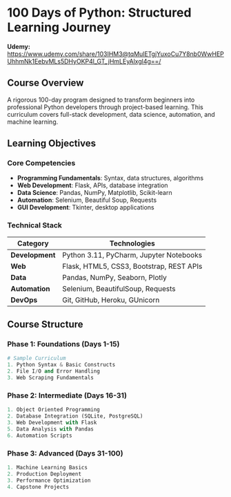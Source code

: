 # 100 Days of Python: Structured Learning Journey 

**Udemy:** https://www.udemy.com/share/103IHM3@tqMulETgjYuxoCu7Y8nb0WwHEPUhhmNk1EebvMLs5DHyOKP4l_GT_jHmLEyAlxgl4g==/

## Course Overview
A rigorous 100-day program designed to transform beginners into professional Python developers through project-based learning. This curriculum covers full-stack development, data science, automation, and machine learning.

## Learning Objectives

### Core Competencies
- **Programming Fundamentals**: Syntax, data structures, algorithms
- **Web Development**: Flask, APIs, database integration
- **Data Science**: Pandas, NumPy, Matplotlib, Scikit-learn
- **Automation**: Selenium, Beautiful Soup, Requests
- **GUI Development**: Tkinter, desktop applications

### Technical Stack
| Category | Technologies |
|----------|--------------|
| **Development** | Python 3.11, PyCharm, Jupyter Notebooks |
| **Web** | Flask, HTML5, CSS3, Bootstrap, REST APIs |
| **Data** | Pandas, NumPy, Seaborn, Plotly |
| **Automation** | Selenium, BeautifulSoup, Requests |
| **DevOps** | Git, GitHub, Heroku, GUnicorn |

## Course Structure

### Phase 1: Foundations (Days 1-15)
```python
# Sample Curriculum
1. Python Syntax & Basic Constructs
2. File I/O and Error Handling
3. Web Scraping Fundamentals
```
### Phase 2: Intermediate (Days 16-31)
```python
1. Object Oriented Programming
2. Database Integration (SQLite, PostgreSQL)
3. Web Development with Flask
5. Data Analysis with Pandas
6. Automation Scripts
```
### Phase 3: Advanced (Days 31-100)
```python
1. Machine Learning Basics
2. Production Deployment
3. Performance Optimization
4. Capstone Projects
```














